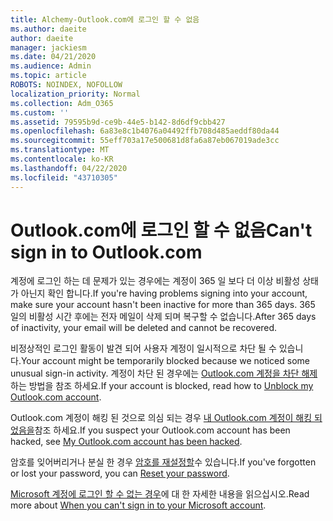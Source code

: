 ```yaml
---
title: Alchemy-Outlook.com에 로그인 할 수 없음
ms.author: daeite
author: daeite
manager: jackiesm
ms.date: 04/21/2020
ms.audience: Admin
ms.topic: article
ROBOTS: NOINDEX, NOFOLLOW
localization_priority: Normal
ms.collection: Adm_O365
ms.custom: ''
ms.assetid: 79595b9d-ce9b-44e5-b142-8d6df9cbb427
ms.openlocfilehash: 6a83e8c1b4076a04492ffb708d485aeddf80da44
ms.sourcegitcommit: 55eff703a17e500681d8fa6a87eb067019ade3cc
ms.translationtype: MT
ms.contentlocale: ko-KR
ms.lasthandoff: 04/22/2020
ms.locfileid: "43710305"
---
```

# <a name="cant-sign-in-to-outlookcom"></a><span data-ttu-id="dcdad-102">Outlook.com에 로그인 할 수 없음</span><span class="sxs-lookup"><span data-stu-id="dcdad-102">Can't sign in to Outlook.com</span></span>

<span data-ttu-id="dcdad-103">계정에 로그인 하는 데 문제가 있는 경우에는 계정이 365 일 보다 더 이상 비활성 상태가 아닌지 확인 합니다.</span><span class="sxs-lookup"><span data-stu-id="dcdad-103">If you're having problems signing into your account, make sure your account hasn't been inactive for more than 365 days.</span></span> <span data-ttu-id="dcdad-104">365 일의 비활성 시간 후에는 전자 메일이 삭제 되며 복구할 수 없습니다.</span><span class="sxs-lookup"><span data-stu-id="dcdad-104">After 365 days of inactivity, your email will be deleted and cannot be recovered.</span></span>
  
<span data-ttu-id="dcdad-105">비정상적인 로그인 활동이 발견 되어 사용자 계정이 일시적으로 차단 될 수 있습니다.</span><span class="sxs-lookup"><span data-stu-id="dcdad-105">Your account might be temporarily blocked because we noticed some unusual sign-in activity.</span></span> <span data-ttu-id="dcdad-106">계정이 차단 된 경우에는 [Outlook.com 계정을 차단 해제](https://support.office.com/article/f4ad2701-d166-4d8b-8a6a-9af2a1f8a4c4.aspx)하는 방법을 참조 하세요.</span><span class="sxs-lookup"><span data-stu-id="dcdad-106">If your account is blocked, read how to [Unblock my Outlook.com account](https://support.office.com/article/f4ad2701-d166-4d8b-8a6a-9af2a1f8a4c4.aspx).</span></span> 
  
<span data-ttu-id="dcdad-107">Outlook.com 계정이 해킹 된 것으로 의심 되는 경우 [내 Outlook.com 계정이 해킹 되었음을](https://support.office.com/article/35993ac5-ac2f-494e-aacb-5232dda453d8.aspx)참조 하세요.</span><span class="sxs-lookup"><span data-stu-id="dcdad-107">If you suspect your Outlook.com account has been hacked, see [My Outlook.com account has been hacked](https://support.office.com/article/35993ac5-ac2f-494e-aacb-5232dda453d8.aspx).</span></span>
  
<span data-ttu-id="dcdad-108">암호를 잊어버리거나 분실 한 경우 [암호를 재설정할](https://go.microsoft.com/fwlink/p/?LinkID=242804)수 있습니다.</span><span class="sxs-lookup"><span data-stu-id="dcdad-108">If you've forgotten or lost your password, you can [Reset your password](https://go.microsoft.com/fwlink/p/?LinkID=242804).</span></span>
  
<span data-ttu-id="dcdad-109">[Microsoft 계정에 로그인 할 수 없는 경우](https://go.microsoft.com/fwlink/p/?linkid=837479)에 대 한 자세한 내용을 읽으십시오.</span><span class="sxs-lookup"><span data-stu-id="dcdad-109">Read more about [When you can't sign in to your Microsoft account](https://go.microsoft.com/fwlink/p/?linkid=837479).</span></span>
  

